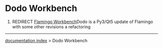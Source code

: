 # Dodo Workbench
1.  REDIRECT [Flamingo Workbench](Flamingo_Workbench.md)Dodo is a Py3/Qt5 update of Flamingo with some other revisions a refactoring

---
[documentation index](../README.md) > Dodo Workbench
